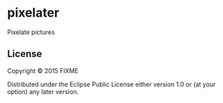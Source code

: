 # pixelater

Pixelate pictures

## License

Copyright © 2015 FIXME

Distributed under the Eclipse Public License either version 1.0 or (at
your option) any later version.
